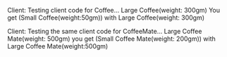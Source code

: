 Client: Testing client code for Coffee...
Large Coffee(weight: 300gm) 
You get (Small Coffee(weight:50gm)) with Large Coffee(weight: 300gm)

Client: Testing the same client code for CoffeeMate...
Large Coffee Mate(weight: 500gm)
you get (Small Coffee Mate(weight: 200gm)) with Large Coffee Mate(weight:500gm)
